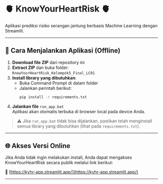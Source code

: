 # 🫀 KnowYourHeartRisk 🫀

Aplikasi prediksi risiko serangan jantung berbasis Machine Learning dengan Streamlit.

---

## 🚀 Cara Menjalankan Aplikasi (Offline)

1. **Download file ZIP** dari repository ini  
2. **Extract ZIP** dan buka folder:  
   `KnowYourHeartRisk_Kelompok5_Final_LC01`  
3. **Install library yang dibutuhkan**:
   - Buka Command Prompt di dalam folder
   - Jalankan perintah berikut:
     ```bash
     pip install -r requirements.txt
     ```
4. **Jalankan file** `run_app.bat`  
   Aplikasi akan otomatis terbuka di browser local pada device Anda.

> ⚠️ Jika `run_app.bat` tidak bisa dijalankan, pastikan telah menginstall semua library yang dibutuhkan (lihat pada `requirements.txt`).

---

## 🌐 Akses Versi Online

Jika Anda tidak ingin melakukan install, Anda dapat mengakses KnowYourHeartRisk secara publik melalui link berikut:

🔗 [https://kyhr-app.streamlit.app/](https://kyhr-app.streamlit.app/)

---


